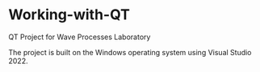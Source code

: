 # Working-with-QT
QT Project for Wave Processes Laboratory

The project is built on the Windows operating system using Visual Studio 2022.
